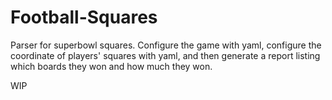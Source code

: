# Football-Squares

Parser for superbowl squares. Configure the game with yaml, configure the coordinate of players' squares with yaml, and then generate a report listing which boards they won and how much they won.

WIP
